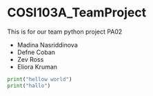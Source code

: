 # COSI103A_TeamProject

This is for our team python project PA02

- Madina Nasriddinova
- Defne Coban
- Zev Ross
- Eliora Kruman


```python
print("hellow world")
print("hallo")
```

